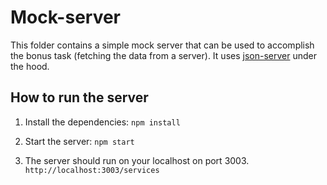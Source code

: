 # Mock-server

This folder contains a simple mock server that can be used to accomplish the bonus task (fetching the data from a server). It uses [json-server](https://github.com/typicode/json-server) under the hood.

## How to run the server
1. Install the dependencies:
`npm install`

2. Start the server:
`npm start`

3. The server should run on your localhost on port 3003.
`http://localhost:3003/services`

